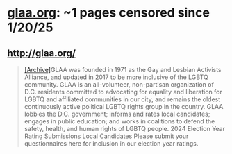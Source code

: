 



# [glaa.org](glaa.org): ~1 pages censored since 1/20/25

## http://glaa.org/


> [[Archive]](https://web.archive.org/web/20240000000000*/http://glaa.org/)GLAA was founded in 1971 as the Gay and Lesbian Activists Alliance, and updated in 2017 to be more inclusive of the LGBTQ community. GLAA is an all-volunteer, non-partisan organization of D.C. residents committed to advocating for equality and liberation for LGBTQ and affiliated communities in our city, and remains the oldest continuously active political LGBTQ rights group in the country. GLAA lobbies the D.C. government; informs and rates local candidates; engages in public education; and works in coalitions to defend the safety, health, and human rights of LGBTQ people. 2024 Election Year Rating Submissions Local Candidates Please submit your questionnaires here for inclusion in our election year ratings.
